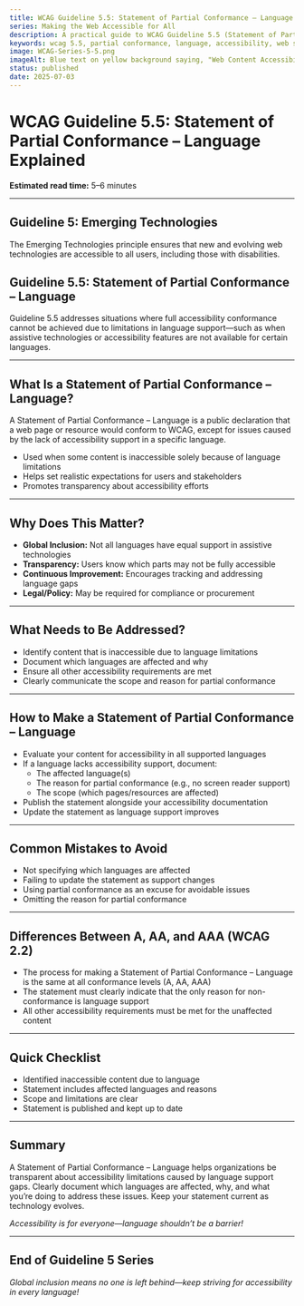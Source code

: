```yaml
---
title: WCAG Guideline 5.5: Statement of Partial Conformance – Language Explained
series: Making the Web Accessible for All
description: A practical guide to WCAG Guideline 5.5 (Statement of Partial Conformance – Language)—what it means, why it matters, and how to document partial conformance due to language limitations.
keywords: wcag 5.5, partial conformance, language, accessibility, web standards, user experience, emerging technologies
image: WCAG-Series-5-5.png
imageAlt: Blue text on yellow background saying, "Web Content Accessibiilty Guiedlines (WCAG) 5.5 Explained, Statement of Partial Conformance – Language"
status: published
date: 2025-07-03
---
```


# **WCAG Guideline 5.5: Statement of Partial Conformance – Language Explained**

**Estimated read time:** 5–6 minutes

---

## **Guideline 5: Emerging Technologies**

The Emerging Technologies principle ensures that new and evolving web technologies are accessible to all users, including those with disabilities.

## **Guideline 5.5: Statement of Partial Conformance – Language**

Guideline 5.5 addresses situations where full accessibility conformance cannot be achieved due to limitations in language support—such as when assistive technologies or accessibility features are not available for certain languages.

---

## **What Is a Statement of Partial Conformance – Language?**

<!-- [Illustration: Globe with language icons and accessibility symbols] -->

A Statement of Partial Conformance – Language is a public declaration that a web page or resource would conform to WCAG, except for issues caused by the lack of accessibility support in a specific language.

- Used when some content is inaccessible solely because of language limitations
- Helps set realistic expectations for users and stakeholders
- Promotes transparency about accessibility efforts

---

## **Why Does This Matter?**

- **Global Inclusion:** Not all languages have equal support in assistive technologies
- **Transparency:** Users know which parts may not be fully accessible
- **Continuous Improvement:** Encourages tracking and addressing language gaps
- **Legal/Policy:** May be required for compliance or procurement

---

## **What Needs to Be Addressed?**

- Identify content that is inaccessible due to language limitations
- Document which languages are affected and why
- Ensure all other accessibility requirements are met
- Clearly communicate the scope and reason for partial conformance

---

## **How to Make a Statement of Partial Conformance – Language**

<!-- [Infographic: Document with highlighted language sections] -->

- Evaluate your content for accessibility in all supported languages
- If a language lacks accessibility support, document:
  - The affected language(s)
  - The reason for partial conformance (e.g., no screen reader support)
  - The scope (which pages/resources are affected)
- Publish the statement alongside your accessibility documentation
- Update the statement as language support improves

---

## **Common Mistakes to Avoid**

- Not specifying which languages are affected
- Failing to update the statement as support changes
- Using partial conformance as an excuse for avoidable issues
- Omitting the reason for partial conformance

---

## **Differences Between A, AA, and AAA (WCAG 2.2)**

- The process for making a Statement of Partial Conformance – Language is the same at all conformance levels (A, AA, AAA)
- The statement must clearly indicate that the only reason for non-conformance is language support
- All other accessibility requirements must be met for the unaffected content

---

## **Quick Checklist**

<!-- [Checklist graphic: Globe, language icons, and document] -->

- Identified inaccessible content due to language
- Statement includes affected languages and reasons
- Scope and limitations are clear
- Statement is published and kept up to date

---

## **Summary**

<!-- [Illustration: User reading a language accessibility statement on a website] -->

A Statement of Partial Conformance – Language helps organizations be transparent about accessibility limitations caused by language support gaps. Clearly document which languages are affected, why, and what you’re doing to address these issues. Keep your statement current as technology evolves.

*Accessibility is for everyone—language shouldn’t be a barrier!*

---

## **End of Guideline 5 Series**

*Global inclusion means no one is left behind—keep striving for accessibility in every language!*
